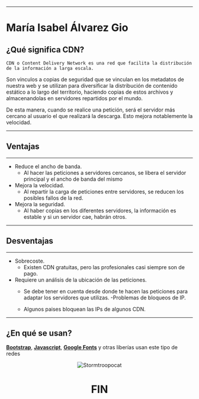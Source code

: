 
---

# María Isabel Álvarez Gio


## ¿Qué significa CDN? 
    CDN o Content Delivery Network es una red que facilita la distribución de la información a larga escala. 

Son vinculos a copias de seguridad que se vinculan en los metadatos de nuestra web y se utilizan para diversificar la distribución de  contenido estático a lo largo del territorio, haciendo copias de estos archivos y almacenandolas en servidores repartidos por el mundo.

De esta manera, cuando se realice una petición, será el servidor más cercano al usuario el que realizará la descarga. Esto mejora notablemente la velocidad.

---
## Ventajas
---
- Reduce el ancho de banda.
  + Al hacer las peticiones a servidores cercanos, se libera el servidor principal y el ancho de banda del mismo
- Mejora la velocidad.
  + Al repartir la carga de peticiones entre servidores, se reducen los posibles fallos de la red.
- Mejora la seguridad.
  + Al haber copias en los diferentes servidores, la información es estable y si un servidor cae, habrán otros.

---
## Desventajas
---  

- Sobrecoste.
  + Existen CDN gratuitas, pero las profesionales casi siempre son de pago.
- Requiere un análisis de la ubicación de las peticiones.
  + Se debe tener en cuenta desde donde te hacen las peticiones para adaptar los servidores que utilizas.
-Problemas de bloqueos de IP.

  + Algunos paises bloquean las IPs de algunos CDN.
---

## ¿En qué se usan?

__[Bootstrap](https://getbootstrap.com)__, __[Javascript](https://www.javascript.com)__, __[Google Fonts](https://fonts.google.com)__ y otras liberías usan este tipo de redes

<center>

![Stormtroopocat](https://i.pinimg.com/564x/ce/59/83/ce59837dd46efcaa5549a75bf2b1e443.jpg "Le Shrek")

# FIN
</center>